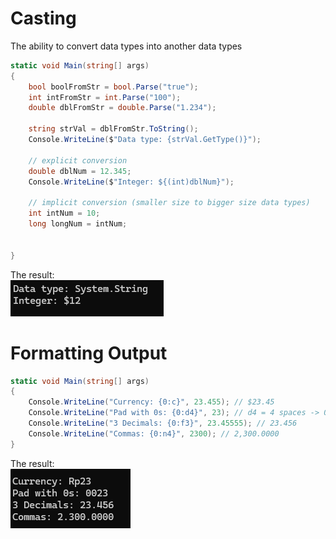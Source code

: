 # Casting

The ability to convert data types into another data types

```csharp
static void Main(string[] args)
{
    bool boolFromStr = bool.Parse("true");
    int intFromStr = int.Parse("100");
    double dblFromStr = double.Parse("1.234");

    string strVal = dblFromStr.ToString();
    Console.WriteLine($"Data type: {strVal.GetType()}");

    // explicit conversion
    double dblNum = 12.345;
    Console.WriteLine($"Integer: ${(int)dblNum}");

    // implicit conversion (smaller size to bigger size data types)
    int intNum = 10;
    long longNum = intNum;


}
```

The result: <br>
![Image](../images/basic/03-casting.png)


# Formatting Output

```csharp
static void Main(string[] args)
{
    Console.WriteLine("Currency: {0:c}", 23.455); // $23.45
    Console.WriteLine("Pad with 0s: {0:d4}", 23); // d4 = 4 spaces -> 0023
    Console.WriteLine("3 Decimals: {0:f3}", 23.45555); // 23.456
    Console.WriteLine("Commas: {0:n4}", 2300); // 2,300.0000
}
```

The result: <br>
![Image](../images/basic/04-formatting-output.png) 